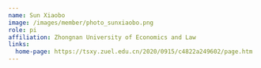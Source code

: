 ```yaml
---
name: Sun Xiaobo
image: /images/member/photo_sunxiaobo.png
role: pi
affiliation: Zhongnan University of Economics and Law
links:
  home-page: https://tsxy.zuel.edu.cn/2020/0915/c4822a249602/page.htm
---
```

